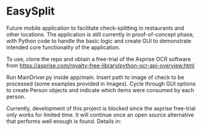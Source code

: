 # EasySplit
Future mobile application to facilitate check-splitting in restaurants and other locations. The application is still currently in
proof-of-concept phase, with Python code to handle the basic logic and create GUI to demonstrate intended core functionality of the
application.

To use, clone the repo and obtain a free-trial of the Asprise OCR software from https://asprise.com/royalty-free-library/python-ocr-api-overview.html 

Run MainDriver.py inside app/main. Insert path to image of check to be processed (some examples provided in Images). Cycle through GUI
options to create Person objects and indicate which items were consumed by each person.

Currently, development of this project is blocked since the asprise free-trial only works for limited time. It will continue once an open
source alternative that performs well enough is found. Details in: 
